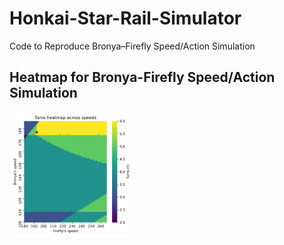 # Honkai-Star-Rail-Simulator
Code to Reproduce Bronya–Firefly Speed/Action Simulation

## Heatmap for Bronya-Firefly Speed/Action Simulation
<img src="plot.png" alt="drawing" width="200"/>
